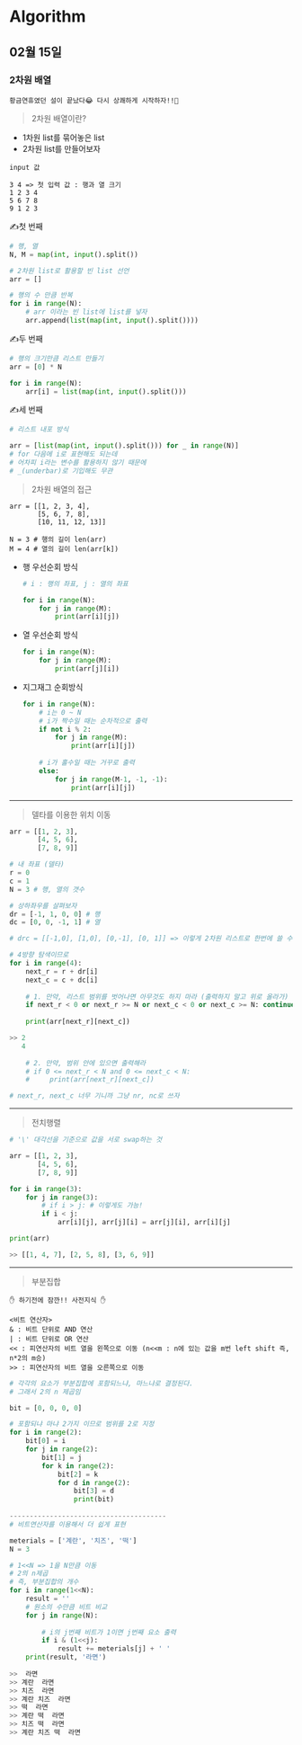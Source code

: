 # Algorithm

## 02월 15일

### 2차원 배열

`황금연휴였던 설이 끝났다😂 다시 상쾌하게 시작하자!!💪`

> 2차원 배열이란?

- 1차원  list를 묶어놓은 list
- 2차원 list를 만들어보자

```
input 값

3 4 => 첫 입력 값 : 행과 열 크기
1 2 3 4
5 6 7 8
9 1 2 3
```



✍첫 번째

```python
# 행, 열
N, M = map(int, input().split())

# 2차원 list로 활용할 빈 list 선언
arr = []

# 행의 수 만큼 반복
for i in range(N):
    # arr 이라는 빈 list에 list를 넣자
    arr.append(list(map(int, input().split())))
```

✍두 번째

```python
# 행의 크기만큼 리스트 만들기
arr = [0] * N

for i in range(N):
    arr[i] = list(map(int, input().split()))
```

✍세 번째

```python
# 리스트 내포 방식

arr = [list(map(int, input().split())) for _ in range(N)]
# for 다음에 i로 표현해도 되는데
# 어차피 i라는 변수를 활용하지 않기 때문에
# _(underbar)로 기입해도 무관
```



> 2차원 배열의 접근

```
arr = [[1, 2, 3, 4],
       [5, 6, 7, 8],
       [10, 11, 12, 13]]

N = 3 # 행의 길이 len(arr)
M = 4 # 열의 길이 len(arr[k])
```



- 행 우선순회 방식

  ```python
  # i : 행의 좌표, j : 열의 좌표
  
  for i in range(N):
      for j in range(M):
          print(arr[i][j])
  ```

- 열 우선순회 방식

  ```python
  for i in range(N):
      for j in range(M):
          print(arr[j][i])
  ```

- 지그재그 순회방식

  ```python
  for i in range(N):
      # i는 0 ~ N
      # i가 짝수일 때는 순차적으로 출력
      if not i % 2:
          for j in range(M):
              print(arr[i][j])
              
      # i가 홀수일 때는 거꾸로 출력
      else:
          for j in range(M-1, -1, -1):
              print(arr[i][j])
  ```



---------------------------------------



> 델타를 이용한 위치 이동

```python
arr = [[1, 2, 3],
       [4, 5, 6],
       [7, 8, 9]]

# 내 좌표 (델타)
r = 0
c = 1
N = 3 # 행, 열의 갯수

# 상하좌우를 살펴보자
dr = [-1, 1, 0, 0] # 행
dc = [0, 0, -1, 1] # 열

# drc = [[-1,0], [1,0], [0,-1], [0, 1]] => 이렇게 2차원 리스트로 한번에 쓸 수도 있다.

# 4방향 탐색이므로
for i in range(4):
    next_r = r + dr[i]
    next_c = c + dc[i]    
    
    # 1. 만약, 리스트 범위를 벗어나면 아무것도 하지 마라 (출력하지 말고 위로 올라가)
    if next_r < 0 or next_r >= N or next_c < 0 or next_c >= N: continue
    
    print(arr[next_r][next_c])

>> 2
   4
    
    # 2. 만약, 범위 안에 있으면 출력해라
    # if 0 <= next_r < N and 0 <= next_c < N:
    #     print(arr[next_r][next_c])

# next_r, next_c 너무 기니까 그냥 nr, nc로 쓰자
```



---------------------------------------



> 전치행렬

```python
# '\' 대각선을 기준으로 값을 서로 swap하는 것

arr = [[1, 2, 3],
       [4, 5, 6],
       [7, 8, 9]]

for i in range(3):
    for j in range(3):
        # if i > j: # 이렇게도 가능!
        if i < j:
            arr[i][j], arr[j][i] = arr[j][i], arr[i][j]

print(arr)

>> [[1, 4, 7], [2, 5, 8], [3, 6, 9]]
```



---------------------------------------



> 부분집합

```
✋ 하기전에 잠깐!! 사전지식 ✋

<비트 연산자>
& : 비트 단위로 AND 연산
| : 비트 단위로 OR 연산
<< : 피연산자의 비트 열을 왼쪽으로 이동 (n<<m : n에 있는 값을 m번 left shift 즉, n*2의 m승)
>> : 피연산자의 비트 열을 오른쪽으로 이동
```

```python
# 각각의 요소가 부분집합에 포함되느냐, 마느냐로 결정된다.
# 그래서 2의 n 제곱임

bit = [0, 0, 0, 0]

# 포함되냐 마냐 2가지 이므로 범위를 2로 지정
for i in range(2):
    bit[0] = i
    for j in range(2):
        bit[1] = j
        for k in range(2):
            bit[2] = k
            for d in range(2):
                bit[3] = d
                print(bit)
               
---------------------------------------
# 비트연산자를 이용해서 더 쉽게 표현

meterials = ['계란', '치즈', '떡']
N = 3

# 1<<N => 1을 N만큼 이동
# 2의 n제곱
# 즉, 부분집합의 개수
for i in range(1<<N):
    result = ''
    # 원소의 수만큼 비트 비교
    for j in range(N):
        
        # i의 j번째 비트가 1이면 j번째 요소 출력
        if i & (1<<j):
            result += meterials[j] + ' '
    print(result, '라면')
    
>>  라면
>> 계란  라면
>> 치즈  라면
>> 계란 치즈  라면
>> 떡  라면
>> 계란 떡  라면
>> 치즈 떡  라면
>> 계란 치즈 떡  라면
```
